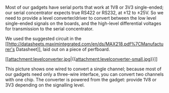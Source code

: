Most of our gadgets have serial ports that work at 1V8 or 3V3
single-ended; our serial concentrator expects true RS422 or RS232, at
±12 to ±25V. So we need to provide a level converter/driver to convert
between the low level single-ended signals on the boards, and the
high-level differential voltages for transmission to the serial
concentrator.

We used the suggested circuit in the
\[\[<http://datasheets.maximintegrated.com/en/ds/MAX218.pdf%7CManufacturer's>
Datasheet\]\], laid out on a piece of perfboard.

\[\[<attachment:levelconverter.jpg>|{{<attachment:levelconverter-small.jpg>}}\]\]

This picture shows one wired to convert a single channel; because most
of our gadgets need only a three-wire interface, you can convert two
channels with one chip. The converter is powered from the gadget:
provide 1V8 or 3V3 depending on the signalling level.
